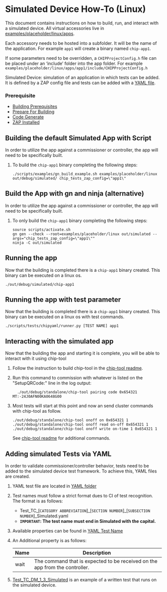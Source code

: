 ﻿# Simulated Device How-To (Linux)

This document contains instructions on how to build, run, and interact with a
simulated device. All virtual accessories live in
[examples/placeholder/linux/apps](https://github.com/project-chip/connectedhomeip/tree/master/examples/placeholder/linux/apps).

Each accessory needs to be hosted into a subfolder. It will be the name of the
application. For example `app1` will create a binary named `chip-app1`.

If some parameters need to be overridden, a `CHIPProjectConfig.h` file can be
placed under an ‘include’ folder into the app folder. For example
`examples/placeholder/linux/apps/app1/include/CHIPProjectConfig.h`

Simulated Device: simulation of an application in which tests can be added. It
is defined by a ZAP config file and tests can be added with a
[YAML file](https://github.com/project-chip/connectedhomeip/blob/master/src/app/tests/suites/certification/Test_TC_DM_1_3_Simulated.yaml).

### Prerequisite

-   [Building Prerequisites](./BUILDING.md#prerequisites)
-   [Prepare For Building](./BUILDING.md#prepare-for-building)
-   [Code Generate](../code_generation.md)
-   [ZAP Installed](../code_generation.md#installing-zap-and-environment-variables)

## Building the default Simulated App with Script

In order to utilize the app against a commissioner or controller, the app will
need to be specifically built.

1. To build the `chip-app1` binary completing the following steps:

    ```
    ./scripts/examples/gn_build_example.sh examples/placeholder/linux out/debug/simulated/ chip_tests_zap_config=\"app1\"
    ```

## Build the App with gn and ninja (alternative)

In order to utilize the app against a commissioner or controller, the app will
need to be specifically built.

1. To only build the `chip-app1` binary completing the following steps:

    ```
    source scripts/activate.sh
    gn gen --check --root=examples/placeholder/linux out/simulated --args="chip_tests_zap_config=\"app1\""
    ninja -C out/simulated
    ```

## Running the app

Now that the building is completed there is a `chip-app1` binary created. This
binary can be executed on a linux os.

```
./out/debug/simulated/chip-app1
```

## Running the app with test parameter

Now that the building is completed there is a `chip-app1` binary created. This
binary can be executed on a linux os with test commands.

```
./scripts/tests/chipyaml/runner.py [TEST NAME] app1
```

## Interacting with the simulated app

Now that the building the app and starting it is complete, you will be able to
interact with it using chip-tool

1. Follow the instruction to build chip-tool in the
   [chip-tool readme](../examples/chip-tool/README.md).

2. Run this command to commission with whatever is listed on the "SetupQRCode:"
   line in the log output:

    ```
      ./out/debug/standalone/chip-tool pairing code 0x654321 MT:-24J0AFN00KA0648G00
    ```

3. Most tests will start at this point and now an send cluster commands with
   chip-tool as follow.

    ```
    ./out/debug/standalone/chip-tool onoff on 0x654321 1
    ./out/debug/standalone/chip-tool onoff read on-off 0x654321 1
    ./out/debug/standalone/chip-tool onoff write on-time 1 0x654321 1
    ```

    See [chip-tool readme](../examples/chip-tool/README.md) for additional
    commands.

## Adding simulated Tests via YAML

In order to validate commissioner/controller behavior, tests need to be added to
the simulated device test framework. To achieve this, YAML files are created.

1. YAML test file are located in
   [YAML folder](https://github.com/project-chip/connectedhomeip/blob/master/src/app/tests/suites/certification)

2. Test names must follow a strict format dues to CI of test recognition. The
   format is as follows:

    - Test_TC\_[`CATEGORY ABBREVIATION`]\_[`SECTION NUMBER`]\_[`SUBSECTION
      NUMBER`]\_Simulated.yaml
    - <strong>`IMPORTANT`: The test name must end in Simulated with the
      capital.</strong>

3. Available properties can be found in
   [YAML Test Name](https://github.com/project-chip/connectedhomeip/blob/master/src/app/tests/suites/README.md)

4. An Additional property is as follows:

    | Name | Description                                                                 |
    | ---- | --------------------------------------------------------------------------- |
    | wait | The command that is expected to be received on the app from the controller. |

5. [Test_TC_DM_1_3_Simulated](https://github.com/project-chip/connectedhomeip/blob/master/src/app/tests/suites/certification/Test_TC_DM_1_3_Simulated.yaml)
   is an example of a written test that runs on the simulated device.
